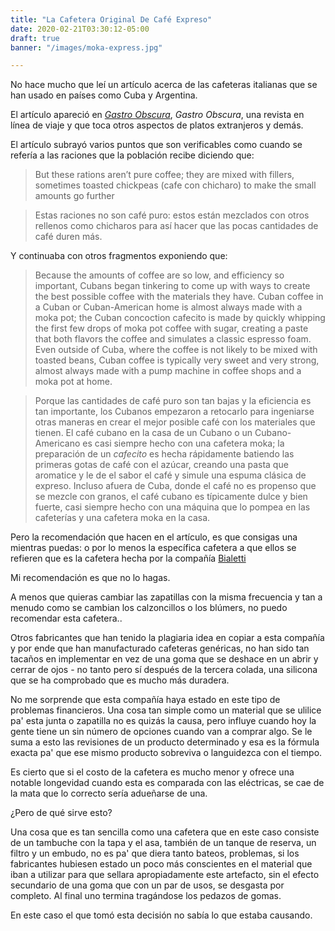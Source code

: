 ```yaml
---
title: "La Cafetera Original De Café Expreso"
date: 2020-02-21T03:30:12-05:00
draft: true
banner: "/images/moka-express.jpg"

---
```


No hace mucho que leí un artículo acerca de las cafeteras italianas que se han usado en países como Cuba y Argentina.

El artículo apareció en <a href="https://en.wikipedia.org/wiki/Atlas _Obscura" target="_blank">*Gastro Obscura*</a>, *Gastro Obscura*, una revista en línea de viaje y  que toca otros aspectos de platos extranjeros y demás.

El artículo subrayó varios puntos que son verificables como cuando se refería a las raciones que la población recibe diciendo que:

> But these rations aren’t pure coffee; they are mixed with fillers, sometimes toasted chickpeas (cafe con chicharo) to make the small amounts go further


> Estas raciones no son café puro: estos están mezclados con otros rellenos como chicharos para así hacer que las pocas cantidades de café duren más.

Y continuaba con otros fragmentos exponiendo que:

> Because the amounts of coffee are so low, and efficiency so important, Cubans began tinkering to come up with ways to create the best possible coffee with the materials they have. Cuban coffee in a Cuban or Cuban-American home is almost always made with a moka pot; the Cuban concoction cafecito is made by quickly whipping the first few drops of moka pot coffee with sugar, creating a paste that both flavors the coffee and simulates a classic espresso foam. Even outside of Cuba, where the coffee is not likely to be mixed with toasted beans, Cuban coffee is typically very sweet and very strong, almost always made with a pump machine in coffee shops and a moka pot at home.

> Porque las cantidades de café puro son tan bajas y la eficiencia es tan importante, los Cubanos empezaron a retocarlo para ingeniarse otras maneras en crear el mejor posible café con los materiales que tienen. El café cubano en la casa de un Cubano o un Cubano-Americano es casi siempre hecho con una cafetera moka; la preparación de un _cafecito_ es hecha rápidamente batiendo las primeras gotas de café con el azúcar, creando una pasta que aromatice y le de el sabor el café y simule una espuma clásica de expreso. Incluso afuera de Cuba, donde el café no es propenso que se mezcle con granos, el café cubano es típicamente dulce y bien fuerte, casi siempre hecho con una máquina que lo pompea en las cafeterías y una cafetera moka en la casa.

Pero la recomendación que hacen en el artículo, es que consigas una mientras puedas: o por lo menos la específica cafetera a que ellos se refieren que es la cafetera hecha por la compañía <a href="https://es.wikipedia.org/wiki/Bialetti" target="_blank">Bialetti</a>

Mi recomendación es que no lo hagas.

A menos que quieras cambiar las zapatillas con la misma frecuencia y tan a menudo como se cambian los calzoncillos o los  blúmers, no puedo recomendar esta cafetera..

Otros fabricantes que han tenido la plagiaria idea en copiar a esta compañía y por ende que han manufacturado cafeteras genéricas, no han sido tan tacaños en implementar en vez de una goma que se deshace en un abrir y cerrar de ojos - no tanto pero sí después de la tercera colada, una silicona que se ha comprobado que es mucho más duradera.  

No me sorprende que esta compañía haya estado en este tipo de problemas financieros. Una cosa tan simple como un material que se ulilice pa' esta junta o zapatilla no es quizás la causa, pero influye cuando hoy la gente tiene un sin número de opciones cuando van a comprar algo. Se le suma a esto las revisiones de un producto determinado y esa es la fórmula exacta pa' que ese mismo producto sobreviva o languidezca con el tiempo. 

Es cierto que si el costo de la cafetera es mucho menor y ofrece una notable  longevidad cuando  esta es  comparada con las eléctricas, se cae de la mata  que lo correcto sería adueñarse de una. 

¿Pero de qué sirve esto? 

Una cosa que es tan sencilla como una cafetera que en este caso consiste de un tambuche con la tapa y el asa, también de un tanque de reserva, un filtro y un embudo, no es pa' que diera tanto bateos, problemas, si los fabricantes hubiesen estado un poco más conscientes en el material que iban a utilizar para que sellara apropiadamente este artefacto, sin el efecto secundario de una goma que con un par de usos, se desgasta por completo. Al final uno termina tragándose los pedazos de gomas.

En este caso el que tomó esta decisión no sabía lo que estaba causando. 



